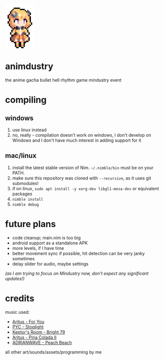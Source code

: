 ![](assets-raw/icon.png)

# animdustry

the anime gacha bullet hell rhythm game mindustry event

# compiling

## windows

1. use linux instead
2. no, really - compilation doesn't work on windows, I don't develop on Windows and I don't have much interest in adding support for it

## mac/linux

1. install the latest stable version of Nim. `~/.nimble/bin` must be on your PATH.
2. make sure this repository was cloned with `--recursive`, as it uses git submodules!
3. if on linux, `sudo apt install -y xorg-dev libgl1-mesa-dev` or equivalent packages
4. `nimble install`
5. `nimble debug`

# future plans

- code cleanup; main.nim is too big
- android support as a standalone APK
- more levels, if I have time
- better movement sync if possible, hit detection can be very janky sometimes
- delay slider for audio, maybe settings

*(as I am trying to focus on Mindustry now, don't expect any significant updates!)*

# credits

music used:

- [Aritus - For You](https://soundcloud.com/aritusmusic/4you)
- [PYC - Stoplight](https://soundcloud.com/pycmusic/stoplight)
- [Keptor's Room - Bright 79](https://soundcloud.com/topazeclub/bright-79)
- [Aritus - Pina Colada II](https://soundcloud.com/aritusmusic/pina-colada-ii-final)
- [ADRIANWAVE - Peach Beach](https://soundcloud.com/adrianwave/peach-beach)


all other art/sounds/assets/programming by me